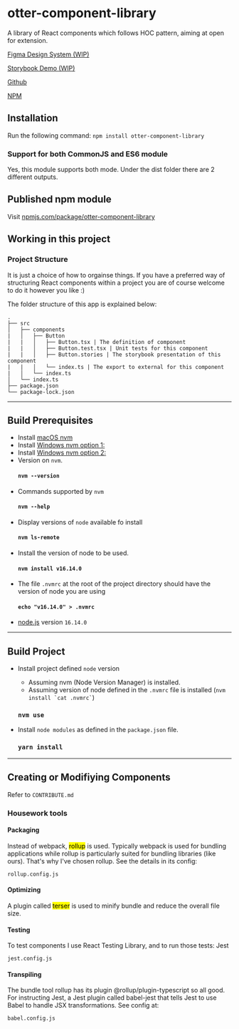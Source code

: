 # otter-component-library
A library of React components which follows HOC pattern, aiming at open for extension.

[Figma Design System (WIP)](https://www.figma.com/community/file/1184696002966775031)

[Storybook Demo (WIP)](/)

[Github](https://github.com/otter13/otter-component-library)

[NPM](https://www.npmjs.com/package/otter-component-library)

## Installation
Run the following command:
`npm install otter-component-library`

### Support for both CommonJS and ES6 module
Yes, this module supports both mode. Under the dist folder there are 2 different outputs.
## Published npm module
Visit [npmjs.com/package/otter-component-library](https://www.npmjs.com/package/otter-component-library)
## Working in this project
### Project Structure

It is just a choice of how to orgainse things. If you have a preferred way of structuring React components within a project you are of course welcome to do it however you like :)

The folder structure of this app is explained below:

```
.
├── src
│   ├── components
|   │   ├── Button
|   |   │   ├── Button.tsx | The definition of component
|   |   │   ├── Button.test.tsx | Unit tests for this component
|   |   │   ├── Button.stories | The storybook presentation of this component
|   |   │   └── index.ts | The export to external for this component
|   │   └── index.ts
│   └── index.ts
├── package.json
└── package-lock.json
```

---
## Build Prerequisites

- Install [macOS nvm](https://github.com/nvm-sh/nvm)
- Install [Windows nvm option 1:](https://github.com/coreybutler/nvm-windows)
- Install [Windows nvm option 2:](https://github.com/jasongin/nvs)
- Version on `nvm`.
  #### `nvm --version`
- Commands supported by `nvm`
  #### `nvm --help`
- Display versions of `node` available fo install
  #### `nvm ls-remote`
- Install the version of node to be used.
  #### `nvm install v16.14.0`
- The file `.nvmrc` at the root of the project directory should have the version of node you are using
  #### `echo "v16.14.0" > .nvmrc`
- [node.js](https://nodejs.org/en/) version `16.14.0`

---
## Build Project

- Install project defined `node` version

  - Assuming nvm (Node Version Manager) is installed.
  - Assuming version of node defined in the `.nvmrc` file is installed (`` nvm install `cat .nvmrc` ``)

  ### `nvm use`

- Install `node modules` as defined in the `package.json` file.

  ### `yarn install`

---
## Creating or Modifiying Components

Refer to `CONTRIBUTE.md`

### Housework tools
#### Packaging
Instead of webpack, <mark>rollup</mark> is used. Typically webpack is used for bundling applications while rollup is particularly suited for bundling libraries (like ours). That's why I've chosen rollup. See the details in its config:

`rollup.config.js`

#### Optimizing
A plugin called <mark>terser</mark> is used to minify bundle and reduce the overall file size.

#### Testing
To test components I use React Testing Library, and to run those tests: Jest

`jest.config.js`

#### Transpiling
The bundle tool rollup has its plugin @rollup/plugin-typescript so all good.
For instructing Jest, a Jest plugin called babel-jest that tells Jest to use Babel to handle JSX transformations. See config at:

`babel.config.js`
